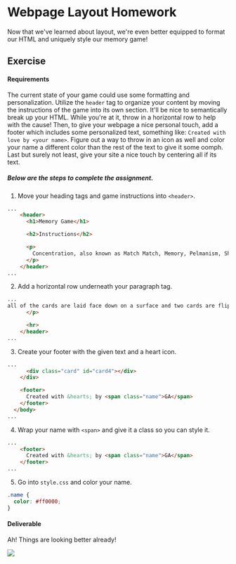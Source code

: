 # Webpage Layout Homework

Now that we've learned about layout, we're even better equipped to format our HTML and uniquely style our memory game!

## Exercise

#### Requirements

The current state of your game could use some formatting and personalization. Utilize the `header` tag to organize your content by moving the instructions of the game into its own section. It'll be nice to semantically break up your HTML. While you're at it, throw in a horizontal row to help with the cause! Then, to give your webpage a nice personal touch, add a footer which includes some personalized text, something like: `Created with love by <your name>`. Figure out a way to throw in an icon as well and color your name a different color than the rest of the text to give it some oomph. Last but surely not least, give your site a nice touch by centering all if its text.

##### Below are the steps to complete the assignment.

1) Move your heading tags and game instructions into `<header>`.

```html
...
    <header>
      <h1>Memory Game</h1>

      <h2>Instructions</h2>

      <p>
        Concentration, also known as Match Match, Memory, Pelmanism, Shinkei-suijaku, Pexeso or simply Pairs, is a card game in which all of the cards are laid face down on a surface and two cards are flipped face up over each turn. The object of the game is to turn over pairs of matching cards.
      </p>
    </header>
...
```

2) Add a horizontal row underneath your paragraph tag.

```html
...
all of the cards are laid face down on a surface and two cards are flipped face up over each turn. The object of the game is to turn over pairs of matching cards.
      </p>

      <hr>
    </header>
...
```

3) Create your footer with the given text and a heart icon.

```html
...
      <div class="card" id="card4"></div>
    </div>

    <footer>
      Created with &hearts; by <span class="name">GA</span>
    </footer>
  </body>
...
```

4) Wrap your name with `<span>` and give it a class so you can style it.

```html
...
    <footer>
      Created with &hearts; by <span class="name">GA</span>
    </footer>
...
```

5) Go into `style.css` and color your name.

```css
.name {
  color: #ff0000;
}
```

#### Deliverable

Ah! Things are looking better already!

![](https://s3.amazonaws.com/f.cl.ly/items/3k3B3F0W2g2w2m3E2i1q/Image%202016-03-17%20at%209.53.27%20PM.png?v=99531718)
